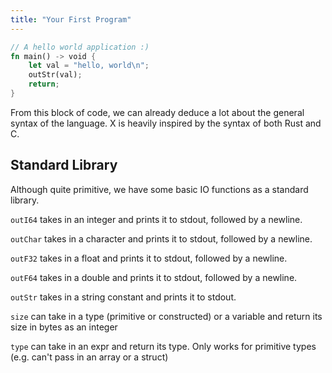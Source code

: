 ```yaml
---
title: "Your First Program"
---
```


```Rust
// A hello world application :)
fn main() -> void {
    let val = "hello, world\n";
    outStr(val);
    return;
}
```

From this block of code, we can already deduce a lot about the general syntax of the language. X
is heavily inspired by the syntax of both Rust and C.

## Standard Library

Although quite primitive, we have some basic IO functions as a standard library.

`outI64` takes in an integer and prints it to stdout, followed by a newline.

`outChar` takes in a character and prints it to stdout, followed by a newline.

`outF32` takes in a float and prints it to stdout, followed by a newline.

`outF64` takes in a double and prints it to stdout, followed by a newline.

`outStr` takes in a string constant and prints it to stdout.

`size` can take in a type (primitive or constructed) or a variable and return its size
in bytes as an integer

`type` can take in an expr and return its type. Only works for primitive types (e.g. can't pass
in an array or a struct)